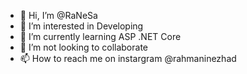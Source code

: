 - 👋 Hi, I’m @RaNeSa
- 👀 I’m interested in Developing
- 🌱 I’m currently learning ASP .NET Core
- 💞️ I’m not looking to collaborate
- 📫 How to reach me on instargram @rahmaninezhad

<!---
RaNeSa/RaNeSa is a ✨ special ✨ repository because its `README.md` (this file) appears on your GitHub profile.
You can click the Preview link to take a look at your changes.
--->
